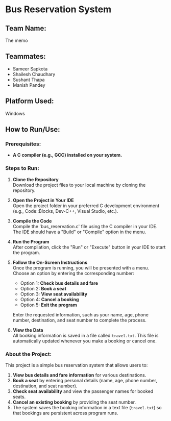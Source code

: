 # Bus Reservation System

## Team Name:
The memo

## Teammates:
- Sameer Sapkota  
- Shailesh Chaudhary  
- Sushant Thapa  
- Manish Pandey

## Platform Used:
Windows

## How to Run/Use:

### Prerequisites:
- **A C compiler (e.g., GCC) installed on your system.**

### Steps to Run:
1. **Clone the Repository**  
   Download the project files to your local machine by cloning the repository.
   
2. **Open the Project in Your IDE**  
   Open the project folder in your preferred C development environment (e.g., Code::Blocks, Dev-C++, Visual Studio, etc.).

3. **Compile the Code**  
   Compile the 'bus_reservation.c' file using the C compiler in your IDE. The IDE should have a "Build" or "Compile" option in the menu.

4. **Run the Program**  
   After compilation, click the "Run" or "Execute" button in your IDE to start the program.

5. **Follow the On-Screen Instructions**  
   Once the program is running, you will be presented with a menu. Choose an option by entering the corresponding number:
   
   - Option 1: **Check bus details and fare**  
   - Option 2: **Book a seat**  
   - Option 3: **View seat availability**  
   - Option 4: **Cancel a booking**  
   - Option 5: **Exit the program**  
   
   Enter the requested information, such as your name, age, phone number, destination, and seat number to complete the process.

6. **View the Data**  
   All booking information is saved in a file called `travel.txt`. This file is automatically updated whenever you make a booking or cancel one.

### About the Project:
This project is a simple bus reservation system that allows users to:

1. **View bus details and fare information** for various destinations.
2. **Book a seat** by entering personal details (name, age, phone number, destination, and seat number).
3. **Check seat availability** and view the passenger names for booked seats.
4. **Cancel an existing booking** by providing the seat number.
5. The system saves the booking information in a text file (`travel.txt`) so that bookings are persistent across program runs.
